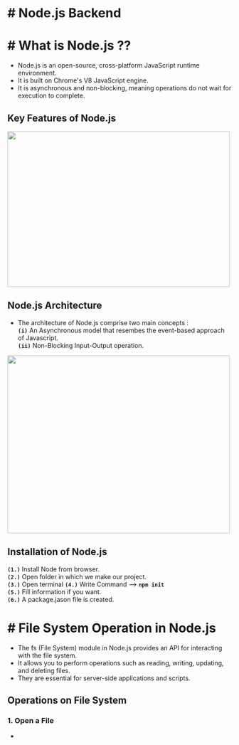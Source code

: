 # # Node.js Backend

# # What is Node.js ??

- Node.js is an open-source, cross-platform JavaScript runtime environment.
- It is built on Chrome's V8 JavaScript engine.
- It is asynchronous and non-blocking, meaning operations do not wait for execution to complete.


## Key Features of Node.js

<img src="https://github.com/user-attachments/assets/c5b12235-ac6d-46b9-a4ba-d62327bbd869" width="500" height="350" />

## Node.js Architecture

- The architecture of Node.js comprise two main concepts :  
  **`(i)`** An Asynchronous model that resembes the event-based approach of Javascript.  
  **`(ii)`** Non-Blocking Input-Output operation.


<img width="500" height="400"  src="https://github.com/user-attachments/assets/c968de3b-24d1-48dd-afb9-c0d044fe8ef9" />


## Installation of Node.js

 **`(1.)`** Install Node from browser.  
 **`(2.)`** Open folder in which we make our project.  
 **`(3.)`** Open terminal
 **`(4.)`** Write Command --> **`npm init`**  
 **`(5.)`** Fill information if you want.  
 **`(6.)`** A package.jason file is created.  
      
# # File System Operation in Node.js

- The fs (File System) module in Node.js provides an API for interacting with the file system.
- It allows you to perform operations such as reading, writing, updating, and deleting files.
- They are essential for server-side applications and scripts.

## Operations on File System

### 1. Open a File

- 

























